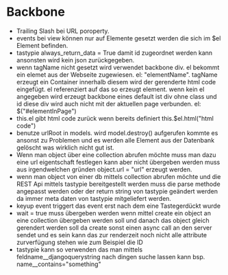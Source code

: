 Backbone
========

* Trailing Slash bei URL poroperty.
* events bei view können nur auf Elemente gesetzt werden die sich im $el Element befinden.
* tastypie always_return_data = True damit id zugeordnet werden kann ansonsten wird kein json zurückgegeben.
* wenn tagName nicht gesetzt wird verwendet backbone div. el bekommt ein elemet aus der Webseite zugewiesen. el: "elementName". tagName erzeugt ein Container innerhalb diesem wird der gerenderte html code eingefügt. el referenziert auf das so erzeugt element. wenn kein el angegeben wird erzeugt backbone eines default ist div ohne class und id diese div wird auch nicht mit der aktuellen page verbunden. el: $("#elementInPage")
* this.el gibt html code zurück wenn bereits definiert this.$el.html("html code")
* benutze urlRoot in models. wird model.destroy() aufgerufen kommte es ansonst zu Problemen und es werden alle Element aus der Datenbank gelöscht was wirklich nicht gut ist.
* Wenn man object über eine collection abrufen möchte muss man dazu eine url eigentschaft festlegen kann aber nicht übergeben werden muss aus irgendwelchen gründen object.url = "url" erzeugt werden.
* wenn man object von einer db mittels collection abrufen möchte und die REST Api mittels tastypie bereitgestellt werden muss die parse methode angepasst werden oder der return string von tastypie geändert werden da immer meta daten von tastypie mitgeliefert werden.
* keyup event triggert das event erst nach dem eine Tastegerdückt wurde
* wait = true muss übergeben werden wenn mittel create ein object an eine collection übergeben werden soll und danach das object gleich gerendert werden soll da create sonst einen async call an den server sendet und es sein kann das zur renderzeit noch nicht alle attribute zurverfügung stehen wie zum Beispiel die ID
* tastypie kann so verwenden das man mittels feldname__djangoquerystring nach dingen suche lassen kann bsp. name__contains="something"

